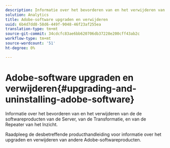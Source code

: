 ```yaml
---
description: Informatie over het bevorderen van en het verwijderen van de de softwareproducten van de Server, van de Transformatie, en van de Repeater van het Inzicht.
solution: Analytics
title: Adobe-software upgraden en verwijderen
uuid: 6b4d7dd8-58d6-449f-9048-46f23af255ea
translation-type: tm+mt
source-git-commit: 34cdcfc83ae6bb620706db37228e200cff43ab2c
workflow-type: tm+mt
source-wordcount: '51'
ht-degree: 0%

---
```



# Adobe-software upgraden en verwijderen{#upgrading-and-uninstalling-adobe-software}

Informatie over het bevorderen van en het verwijderen van de de softwareproducten van de Server, van de Transformatie, en van de Repeater van het Inzicht.

Raadpleeg de desbetreffende producthandleiding voor informatie over het upgraden en verwijderen van andere Adobe-softwareproducten.
